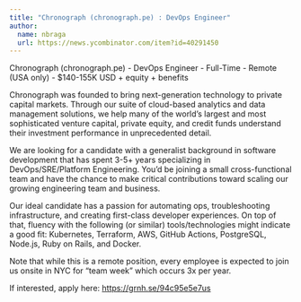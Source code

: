 ```yaml
---
title: "Chronograph (chronograph.pe) : DevOps Engineer"
author:
  name: nbraga
  url: https://news.ycombinator.com/item?id=40291450
---
```

Chronograph (chronograph.pe) - DevOps Engineer - Full-Time - Remote (USA only) - $140-155K USD + equity + benefits

Chronograph was founded to bring next-generation technology to private capital markets. Through our suite of cloud-based analytics and data management solutions, we help many of the world’s largest and most sophisticated venture capital, private equity, and credit funds understand their investment performance in unprecedented detail.

We are looking for a candidate with a generalist background in software development that has spent 3-5+ years specializing in DevOps&#x2F;SRE&#x2F;Platform Engineering. You’d be joining a small cross-functional team and have the chance to make critical contributions toward scaling our growing engineering team and business.

Our ideal candidate has a passion for automating ops, troubleshooting infrastructure, and creating first-class developer experiences. On top of that, fluency with the following (or similar) tools&#x2F;technologies might indicate a good fit: Kubernetes, Terraform, AWS, GitHub Actions, PostgreSQL, Node.js, Ruby on Rails, and Docker.

Note that while this is a remote position, every employee is expected to join us onsite in NYC for “team week” which occurs 3x per year.

If interested, apply here: <a href="https:&#x2F;&#x2F;grnh.se&#x2F;94c95e5e7us" rel="nofollow">https:&#x2F;&#x2F;grnh.se&#x2F;94c95e5e7us</a>

